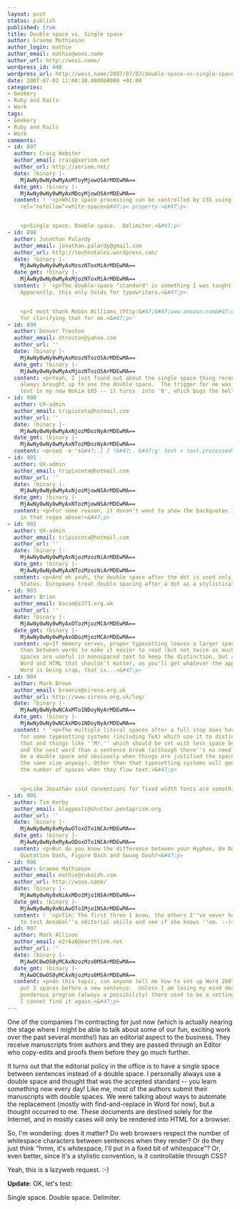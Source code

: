 ```yaml
---
layout: post
status: publish
published: true
title: Double space vs. Single space
author: Graeme Mathieson
author_login: mathie
author_email: mathie@woss.name
author_url: http://woss.name/
wordpress_id: 448
wordpress_url: http://woss.name/2007/07/03/double-space-vs-single-space/
date: 2007-07-03 11:00:38.000000000 +01:00
categories:
- Geekery
- Ruby and Rails
- Work
tags:
- Geekery
- Ruby and Rails
- Work
comments:
- id: 897
  author: Craig Webster
  author_email: craig@xeriom.net
  author_url: http://xeriom.net/
  date: !binary |-
    MjAwNy0wNy0wMyAxMToyMjowOSArMDEwMA==
  date_gmt: !binary |-
    MjAwNy0wNy0wMyAxMDoyMjowOSArMDEwMA==
  content: ! '<p>White space processing can be controlled by CSS using the <a href="http:&#47;&#47;www.w3.org&#47;TR&#47;CSS21&#47;text.html#white-space-prop"
    rel="nofollow">white-space<&#47;a> property.<&#47;p>


    <p>Single space. Double space.  Delimiter.<&#47;p>'
- id: 898
  author: Jonathan Palardy
  author_email: jonathan.palardy@gmail.com
  author_url: http://technotales.wordpress.com/
  date: !binary |-
    MjAwNy0wNy0wMyAxMzozNToxMiArMDEwMA==
  date_gmt: !binary |-
    MjAwNy0wNy0wMyAxMjozNToxMiArMDEwMA==
  content: ! '<p>The double-space "standard" is something I was taught in college.
    Apparently, this only holds for typewriters.<&#47;p>


    <p>I must thank Robin Williams (http:&#47;&#47;www.amazon.com&#47;dp&#47;0201782634&#47;)
    for clarifying that for me.<&#47;p>'
- id: 899
  author: Denver Trouton
  author_email: dtrouton@yahoo.com
  author_url: ''
  date: !binary |-
    MjAwNy0wNy0wMyAxMzozNTozOSArMDEwMA==
  date_gmt: !binary |-
    MjAwNy0wNy0wMyAxMjozNTozOSArMDEwMA==
  content: <p>Yeah, I just found out about the single space thing recently.  I was
    always brought up to use the double space.  The trigger for me was the predictive
    text in my new Nokia E65 -- it turns  into '0', which bugs the hell out of me!<&#47;p>
- id: 900
  author: UX-admin
  author_email: tripivceta@hotmail.com
  author_url: ''
  date: !binary |-
    MjAwNy0wNy0wMyAxNjozMDozNyArMDEwMA==
  date_gmt: !binary |-
    MjAwNy0wNy0wMyAxNTozMDozNyArMDEwMA==
  content: <p>sed -e 's&#47;.[ ] *&#47;. &#47;g' text > text.processed<&#47;p>
- id: 901
  author: UX-admin
  author_email: tripivceta@hotmail.com
  author_url: ''
  date: !binary |-
    MjAwNy0wNy0wMyAxNjozMjowNSArMDEwMA==
  date_gmt: !binary |-
    MjAwNy0wNy0wMyAxNTozMjowNSArMDEwMA==
  content: <p>For some reason, it doesn't want to show the backquotes I used for escaping
    in that regex above!<&#47;p>
- id: 902
  author: UX-admin
  author_email: tripivceta@hotmail.com
  author_url: ''
  date: !binary |-
    MjAwNy0wNy0wMyAxNjozMzozNiArMDEwMA==
  date_gmt: !binary |-
    MjAwNy0wNy0wMyAxNTozMzozNiArMDEwMA==
  content: <p>And oh yeah, the double space after the dot is used only in the United
    States. Europeans treat double spacing after a dot as a stylistical error.<&#47;p>
- id: 903
  author: Brian
  author_email: bacam@z273.org.uk
  author_url: ''
  date: !binary |-
    MjAwNy0wNy0wMyAxOTozMjozMCArMDEwMA==
  date_gmt: !binary |-
    MjAwNy0wNy0wMyAxODozMjozMCArMDEwMA==
  content: <p>If memory serves, proper typesetting leaves a larger space between sentences
    than between words to make it easier to read (but not twice as much).  Double
    spaces are useful in monospaced text to keep the distinction, but as you're using
    Word and HTML that shouldn't matter, as you'll get whatever the application decides.  Unless
    Word is being crap, that is...<&#47;p>
- id: 904
  author: Mark Brown
  author_email: broonie@sirena.org.uk
  author_url: http://www.sirena.org.uk/log/
  date: !binary |-
    MjAwNy0wNy0wNCAxMTo1NDoyNyArMDEwMA==
  date_gmt: !binary |-
    MjAwNy0wNy0wNCAxMDo1NDoyNyArMDEwMA==
  content: ! '<p>The multiple literal spaces after a full stop does have special semantics
    for some typesetting systems (including TeX) which use it to distinguish between
    that and things like ''Mr.'' which should be set with less space between the ''.''
    and the next word than a sentence break (although there''s no need for that to
    be a double space and obviously when things are justified the spaces aren''t all
    the same size anyway). Other than that typesetting systems will generally ignore
    the number of spaces when they flow text.<&#47;p>


    <p>Like Jonathan said conventions for fixed width fonts are something else again.<&#47;p>'
- id: 905
  author: Tim Kerby
  author_email: blogposts@shutter.pentaprism.org
  author_url: ''
  date: !binary |-
    MjAwNy0wNy0xMyAwOToxOTo1NCArMDEwMA==
  date_gmt: !binary |-
    MjAwNy0wNy0xMyAwODoxOTo1NCArMDEwMA==
  content: <p>But do you know the difference between your Hyphen, Em Dash, En Dash,
    Quotation Dash, Figure Dash and Swung Dash?<&#47;p>
- id: 906
  author: Graeme Mathieson
  author_email: mathie@rubaidh.com
  author_url: http://woss.name/
  date: !binary |-
    MjAwNy0wNy0xNiAxMDo1Mjo1NSArMDEwMA==
  date_gmt: !binary |-
    MjAwNy0wNy0xNiAwOTo1Mjo1NSArMDEwMA==
  content: ! '<p>Tim: The first three I know, the others I''ve never heard of!  Time
    to test Annabel''s editorial skills and see if she knows ''em. :-)<&#47;p>'
- id: 907
  author: Mark Allison
  author_email: m2r6a0@earthlink.net
  author_url: ''
  date: !binary |-
    MjAwOC0wOS0yMCAxNzozMzo0MSArMDEwMA==
  date_gmt: !binary |-
    MjAwOC0wOS0yMCAxNjozMzo0MSArMDEwMA==
  content: <p>On this topic, can anyone tell me how to set up Word 2007 to automatically
    put 2 spaces before a new sentence.  Unless I am losing my mind dealing with this
    ponderous program (always a possibility) there used to be a setting for this but
    I cannot find it again.<&#47;p>
---
```

One of the companies I'm contracting for just now (which is actually nearing the stage where I might be able to talk about some of our fun, exciting work over the past several months!) has an editorial aspect to the business.  They receive manuscripts from authors and they are passed through an Editor who copy-edits and proofs them before they go much further.

It turns out that the editorial policy in the office is to have a single space between sentences instead of a double space.  I personally always use a double space and thought that was the accepted standard -- you learn something new every day!  Like me, most of the authors submit their manuscripts with double spaces.  We were talking about ways to automate the replacement (mostly with find-and-replace in Word for now), but a thought occurred to me.  These documents are destined solely for the Internet, and in mostly cases will only be rendered into HTML for a browser.

So, I'm wondering: does it matter?  Do web browsers respect the number of whitespace characters between sentences when they render?  Or do they just think "hmm, it's whitespace, I'll put in a fixed bit of whitespace"?  Or, even better, since it's a stylistic convention, is it controllable through CSS?

Yeah, this is a lazyweb request. :-)

**Update**: OK, let's test:

Single space. Double space.  Delimiter.

